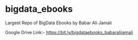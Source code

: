 # bigdata_ebooks

Largest Repo of BigData Ebooks by Babar Ali Jamali

Google Drive Link:-
https://bit.ly/bigdataebooks_babaralijamali
